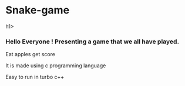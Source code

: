 <h1> Snake-game </h1>h1>
<h3>Hello Everyone !  Presenting a game that we all have played.</h3>
<p>Eat apples get score</p>
<p>It is made using c programming language</p>
<p>Easy to run in turbo c++</p>
